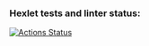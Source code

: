### Hexlet tests and linter status:
[![Actions Status](https://github.com/ivp9/frontend-project-12/actions/workflows/hexlet-check.yml/badge.svg)](https://github.com/ivp9/frontend-project-12/actions)